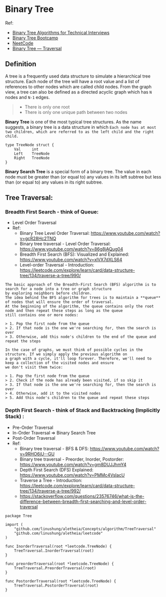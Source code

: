 # Binary Tree
Ref:
- [Binary Tree Algorithms for Technical Interviews](https://www.youtube.com/watch?v=fAAZixBzIAI)
- [Binary Tree Bootcamp](https://www.youtube.com/watch?v=BHB0B1jFKQc)
- [NeetCode](https://www.youtube.com/playlist?list=PLot-Xpze53ldg4pN6PfzoJY7KsKcxF1jg)
- [Binary Tree — Traversal](https://medium.com/coding-hot-pot/binary-tree-traversal-622caed2fad5)

## Definition
A tree is a frequently used data structure to simulate a hierarchical tree structure.
Each node of the tree will have a root value and a list of references to other nodes which are called child nodes. From the graph view,
a tree can also be defined as a directed acyclic graph which has `N` nodes and `N-1` edges.
> - There is only one root
> - There is only one unique path between two nodes

**Binary Tree** is one of the most typical tree structures. As the name suggests, a binary tree is a data structure in which `Each node has at most two children, which are referred to as the left child and the right child.`
```Golang
type TreeNode struct {
	Val		int
	Left	TreeNode
	Right	TreeNode
}
```

**Binary Search Tree** is a special form of a binary tree. The value in each node must be greater than (or equal to) any values in its left subtree but less than (or equal to) any values in its right subtree.

## Tree Traversal:
### Breadth First Search - think of Queue:
- Level Order Traversal
- Ref:
	- Binary Tree Level Order Traversal: https://www.youtube.com/watch?v=gcR28Hc2TNQ
	- Binary tree traversal - Level Order Traversal: https://www.youtube.com/watch?v=86g8jAQug04
	- Breadth First Search (BFS): Visualized and Explained: https://www.youtube.com/watch?v=xlVX7dXLS64
	- Level-order Traversal - Introduction: https://leetcode.com/explore/learn/card/data-structure-tree/134/traverse-a-tree/990/
```
The basic approach of the Breadth-First Search (BFS) algorithm is to search for a node into a tree or graph structure
by exploring neighbors before children.
The idea behind the BFS algorithm for trees is to maintain a **queue** of nodes that will ensure the order of traversal.
At the beginning of the algorithm, the queue contains only the root node and then repeat these steps as long as the queue
still contains one or more nodes:

> 1. Pop the first node from the queue
> 2. If that node is the one we're searching for, then the search is over
> 3. Otherwise, add this node's children to the end of the queue and repeat the steps

In the case of graphs, we must think of possible cycles in the structure. If we simply apply the previous algorithm on
a graph with a cycle, it'll loop forever. Therefore, we'll need to keep a collection of the visited nodes and ensure
we don't visit them twice:

> 1. Pop the first node from the queue
> 2. Check if the node has already been visited, if so skip it
> 3. If that node is the one we're searching for, then the search is over
> 4. Otherwise, add it to the visited nodes
> 5. Add this node's children to the queue and repeat these steps
```

### Depth First Search - think of Stack and Backtracking (Implicitly Stack) :
- Pre-Order Traversal
- In-Order Traversal => Binary Search Tree
- Post-Order Traversal
- Ref:
	- Binary tree traversal - BFS & DFS: https://www.youtube.com/watch?v=9RHO6jU--GU
	- Binary tree traversal - Preorder, Inorder, Postorder: https://www.youtube.com/watch?v=gm8DUJJhmY4
	- Depth First Search (DFS) Explained: https://www.youtube.com/watch?v=PMMc4VsIacU
	- Traverse a Tree - Introduction: https://leetcode.com/explore/learn/card/data-structure-tree/134/traverse-a-tree/992/
	- https://stackoverflow.com/questions/23576746/what-is-the-difference-between-breadth-first-searching-and-level-order-traversal

``` Golang
package Tree

import (
	"github.com/linushung/aletheia/Concepts/algorithm/TreeTraversal"
	"github.com/linushung/aletheia/leetcode"
)

func InorderTraversal(root *leetcode.TreeNode) {
	TreeTraversal.InorderTraversal(root)
}

func preorderTraversal(root *leetcode.TreeNode) {
	TreeTraversal.PreorderTraversal(root)
}

func PostorderTraversal(root *leetcode.TreeNode) {
	TreeTraversal.PostorderTraversal(root)
}
```
